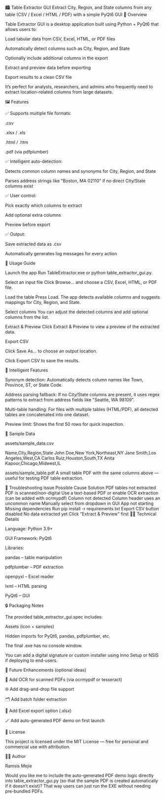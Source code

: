 🏙️ Table Extractor GUI
Extract City, Region, and State columns from any table (CSV / Excel / HTML / PDF) with a simple PyQt6 GUI
📘 Overview

Table Extractor GUI is a desktop application built using Python + PyQt6 that allows users to:

Load tabular data from CSV, Excel, HTML, or PDF files

Automatically detect columns such as City, Region, and State

Optionally include additional columns in the export

Extract and preview data before exporting

Export results to a clean CSV file

It’s perfect for analysts, researchers, and admins who frequently need to extract location-related columns from large datasets.

🖼️ Features

✅ Supports multiple file formats:

.csv

.xlsx / .xls

.html / .htm

.pdf (via pdfplumber)

✅ Intelligent auto-detection:

Detects common column names and synonyms for City, Region, and State

Parses address strings like "Boston, MA 02110" if no direct City/State columns exist

✅ User control:

Pick exactly which columns to extract

Add optional extra columns

Preview before export

✅ Output:

Save extracted data as .csv

Automatically generates log messages for every action


🧮 Usage Guide

Launch the app
Run TableExtractor.exe or python table_extractor_gui.py.

Select an input file
Click Browse... and choose a CSV, Excel, HTML, or PDF file.

Load the table
Press Load. The app detects available columns and suggests mappings for City, Region, and State.

Select columns
You can adjust the detected columns and add optional columns from the list.

Extract & Preview
Click Extract & Preview to view a preview of the extracted data.

Export CSV

Click Save As… to choose an output location.

Click Export CSV to save the results.

🧠 Intelligent Features

Synonym detection:
Automatically detects column names like Town, Province, ST, or State Code.

Address parsing fallback:
If no City/State columns are present, it uses regex patterns to extract from address fields like "Seattle, WA 98109".

Multi-table handling:
For files with multiple tables (HTML/PDF), all detected tables are concatenated into one dataset.

Preview limit:
Shows the first 50 rows for quick inspection.

🧾 Sample Data

assets/sample_data.csv

Name,City,Region,State
John Doe,New York,Northeast,NY
Jane Smith,Los Angeles,West,CA
Carlos Ruiz,Houston,South,TX
Anita Kapoor,Chicago,Midwest,IL


assets/sample_table.pdf
A small table PDF with the same columns above — useful for testing PDF table extraction.

🧰 Troubleshooting
Issue	Possible Cause	Solution
PDF tables not extracted	PDF is scanned/non-digital	Use a text-based PDF or enable OCR extraction (can be added with ocrmypdf)
Column not detected	Column header uses an uncommon name	Manually select from dropdown in GUI
App not starting	Missing dependencies	Run pip install -r requirements.txt
Export CSV button disabled	No data extracted yet	Click “Extract & Preview” first
🧑‍💻 Technical Details

Language: Python 3.9+

GUI Framework: PyQt6

Libraries:

pandas – table manipulation

pdfplumber – PDF extraction

openpyxl – Excel reader

lxml – HTML parsing

PyQt6 – GUI

🔒 Packaging Notes

The provided table_extractor_gui.spec includes:

Assets (icon + samples)

Hidden imports for PyQt6, pandas, pdfplumber, etc.

The final .exe has no console window.

You can add a digital signature or custom installer using Inno Setup or NSIS if deploying to end-users.

🧠 Future Enhancements (optional ideas)

🧩 Add OCR for scanned PDFs (via ocrmypdf or tesseract)

🌐 Add drag-and-drop file support

🗂️ Add batch folder extraction

💾 Add Excel export option (.xlsx)

🪄 Add auto-generated PDF demo on first launch

📄 License

This project is licensed under the MIT License — free for personal and commercial use with attribution.

🧑‍💼 Author

Ramsis Mejie


Would you like me to include the auto-generated PDF demo logic directly into table_extractor_gui.py (so that the sample PDF is created automatically if it doesn’t exist)?
That way users can just run the EXE without needing pre-bundled PDFs.